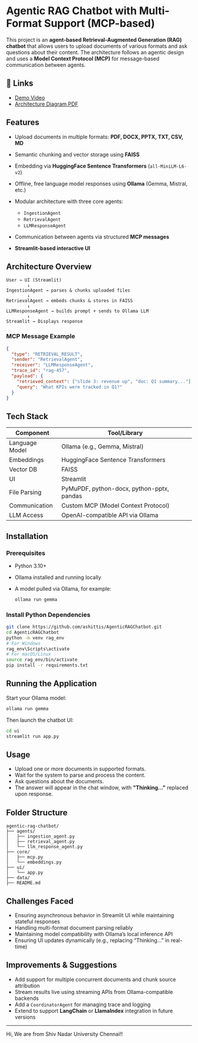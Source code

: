 # Agentic RAG Chatbot with Multi-Format Support (MCP-based)

This project is an **agent-based Retrieval-Augmented Generation (RAG) chatbot** that allows users to upload documents of various formats and ask questions about their content. The architecture follows an agentic design and uses a **Model Context Protocol (MCP)** for message-based communication between agents.

## 🔗 Links

* [Demo Video](https://youtu.be/BmXY5d8MtAY)
* [Architecture Diagram PDF](https://github.com/ashittis/AgenticRAGChatbot/blob/main/architrcturepdf.pdf)

## Features

* Upload documents in multiple formats: **PDF, DOCX, PPTX, TXT, CSV, MD**
* Semantic chunking and vector storage using **FAISS**
* Embedding via **HuggingFace Sentence Transformers** (`all-MiniLM-L6-v2`)
* Offline, free language model responses using **Ollama** (Gemma, Mistral, etc.)
* Modular architecture with three core agents:

  * `IngestionAgent`
  * `RetrievalAgent`
  * `LLMResponseAgent`
* Communication between agents via structured **MCP messages**
* **Streamlit-based interactive UI**

## Architecture Overview

```
User → UI (Streamlit)
        ↓
IngestionAgent → parses & chunks uploaded files
        ↓
RetrievalAgent → embeds chunks & stores in FAISS
        ↓
LLMResponseAgent → builds prompt + sends to Ollama LLM
        ↓
Streamlit → Displays response
```

### MCP Message Example

```json
{
  "type": "RETRIEVAL_RESULT",
  "sender": "RetrievalAgent",
  "receiver": "LLMResponseAgent",
  "trace_id": "rag-457",
  "payload": {
    "retrieved_context": ["slide 3: revenue up", "doc: Q1 summary..."],
    "query": "What KPIs were tracked in Q1?"
  }
}
```

## Tech Stack

| Component      | Tool/Library                              |
| -------------- | ----------------------------------------- |
| Language Model | Ollama (e.g., Gemma, Mistral)             |
| Embeddings     | HuggingFace Sentence Transformers         |
| Vector DB      | FAISS                                     |
| UI             | Streamlit                                 |
| File Parsing   | PyMuPDF, python-docx, python-pptx, pandas |
| Communication  | Custom MCP (Model Context Protocol)       |
| LLM Access     | OpenAI-compatible API via Ollama          |

## Installation

### Prerequisites

* Python 3.10+
* Ollama installed and running locally
* A model pulled via Ollama, for example:

  ```bash
  ollama run gemma
  ```

### Install Python Dependencies

```bash
git clone https://github.com/ashittis/AgenticRAGChatbot.git
cd AgenticRAGChatbot
python -m venv rag_env
# For Windows
rag_env\Scripts\activate
# For macOS/Linux
source rag_env/bin/activate
pip install -r requirements.txt
```

## Running the Application

Start your Ollama model:

```bash
ollama run gemma
```

Then launch the chatbot UI:

```bash
cd ui
streamlit run app.py
```

## Usage

* Upload one or more documents in supported formats.
* Wait for the system to parse and process the content.
* Ask questions about the documents.
* The answer will appear in the chat window, with **"Thinking..."** replaced upon response.

## Folder Structure

```
agentic-rag-chatbot/
├── agents/
│   ├── ingestion_agent.py
│   ├── retrieval_agent.py
│   └── llm_response_agent.py
├── core/
│   ├── mcp.py
│   └── embeddings.py
├── ui/
│   └── app.py
├── data/
├── README.md
```

## Challenges Faced

* Ensuring asynchronous behavior in Streamlit UI while maintaining stateful responses
* Handling multi-format document parsing reliably
* Maintaining model compatibility with Ollama’s local inference API
* Ensuring UI updates dynamically (e.g., replacing “Thinking…” in real-time)

## Improvements & Suggestions

* Add support for multiple concurrent documents and chunk source attribution
* Stream results live using streaming APIs from Ollama-compatible backends
* Add a `CoordinatorAgent` for managing trace and logging
* Extend to support **LangChain** or **LlamaIndex** integration in future versions

---
H i ,   W e   a r e   f r o m   S h i v   N a d a r   U n i v e r s i t y   C h e n n a i ! !  
 